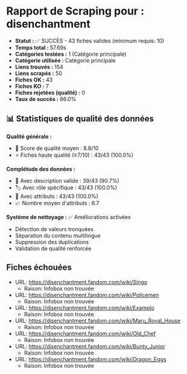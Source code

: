 # Rapport de Scraping pour : disenchantment
- **Statut :** ✅ SUCCÈS - 43 fiches valides (minimum requis: 10)
- **Temps total :** 57.69s
- **Catégories testées :** 1 (Catégorie principale)
- **Catégorie utilisée :** Catégorie principale
- **Liens trouvés :** 154
- **Liens scrapés :** 50
- **Fiches OK :** 43
- **Fiches KO :** 7
- **Fiches rejetées (qualité) :** 0
- **Taux de succès :** 86.0%

## 📊 Statistiques de qualité des données

**Qualité générale :**
- 🎯 Score de qualité moyen : 8.8/10
- ⭐ Fiches haute qualité (≥7/10) : 43/43 (100.0%)

**Complétude des données :**
- 📝 Avec description valide : 39/43 (90.7%)
- 🏷️ Avec rôle spécifique : 43/43 (100.0%)
- 🔖 Avec attributs : 43/43 (100.0%)
- 📈 Nombre moyen d'attributs : 6.7

**Système de nettoyage :** ✅ Améliorations activées
- Détection de valeurs tronquées
- Séparation du contenu multilingue  
- Suppression des duplications
- Validation de qualité renforcée

## Fiches échouées
- URL: https://disenchantment.fandom.com/wiki/Singo
  - Raison: Infobox non trouvée
- URL: https://disenchantment.fandom.com/wiki/Policemen
  - Raison: Infobox non trouvée
- URL: https://disenchantment.fandom.com/wiki/Examplo
  - Raison: Infobox non trouvée
- URL: https://disenchantment.fandom.com/wiki/Maru_Royal_House
  - Raison: Infobox non trouvée
- URL: https://disenchantment.fandom.com/wiki/Old_Chef
  - Raison: Infobox non trouvée
- URL: https://disenchantment.fandom.com/wiki/Bunty_Junior
  - Raison: Infobox non trouvée
- URL: https://disenchantment.fandom.com/wiki/Dragon_Eggs
  - Raison: Infobox non trouvée
